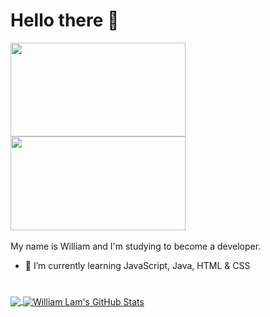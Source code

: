 # Hello there 👋

<div>
<img src="https://media.giphy.com/media/xTiIzJSKB4l7xTouE8/giphy.gif" width="280" height="150" />
<img src="https://media.giphy.com/media/8JTFsZmnTR1Rs1JFVP/giphy.gif" width="280" height="150" />
</div>

<br/>
My name is William and I'm studying to become a developer.

- 📕 I’m currently learning JavaScript, Java, HTML & CSS

#

<a href="https://github.com/WilliamLam94">
  <img align="center" src="https://github-readme-stats.vercel.app/api/top-langs/?username=WilliamLam94&title_color=38b000&line_height=32&text_color=c9cacc&icon_color=38b000&bg_color=161a1d&langs_count=3" />
</a>
<a href="https://github.com/WilliamLam94">
  <img align="center" src="https://github-readme-stats.vercel.app/api?username=WilliamLam94&show_icons=true&line_height=27&count_private=true&title_color=38b000&text_color=c9cacc&icon_color=38b000&bg_color=161a1d" alt="William Lam's GitHub Stats" />
</a>
